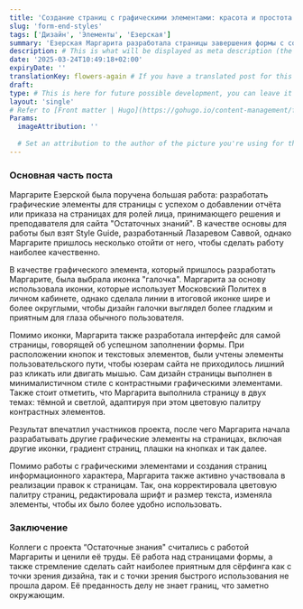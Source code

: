 ```yaml
---
title: 'Создание страниц с графическими элементами: красота и простота'
slug: 'form-end-styles'
tags: ['Дизайн', 'Элементы', 'Езерская']
summary: 'Езерская Маргарита разработала страницы завершения формы с собственными графическими элементами. Она основывается на двух простых принципах дизайна: приятная картинка и быстрое использование, что сделало её одной из самых лучших страниц в макете. После разработки страницы, Маргарита начала разрабатывать другие графические элементы для проекта, о которых можно узнать в посте!' # This is what will be displayed as summary for the post (the theme will automatically generate one from the content you write in the post if left empty)
description: # This is what will be displayed as meta description (the theme will automatically grab it from summary if left empty)
date: '2025-03-24T10:49:18+02:00'
expiryDate: ''
translationKey: flowers-again # If you have a translated post for this one, set the same translationKey to have the translation displayed
draft:
type: # This is here for future possible development, you can leave it blank
layout: 'single'
# Refer to [Front matter | Hugo](https://gohugo.io/content-management/front-matter/)
Params:
  imageAttribution: ''
  
  # Set an attribution to the author of the picture you're using for the post
---
```


### Основная часть поста

Маргарите Езерской была поручена большая работа: разработать графические элементы для страницы с успехом о добавлении отчёта или приказа на страницах для ролей лица, принимающего решения и преподавателя для сайта "Остаточных знаний". В качестве основы для работы был взят Style Guide, разработанный Лазаревом Саввой, однако Маргарите пришлось несколько отойти от него, чтобы сделать работу наиболее качественно.

В качестве графического элемента, который пришлось разработать Маргарите, была выбрала иконка "галочка". Маргарита за основу использовала иконки, которые использует Московский Политех в личном кабинете, однако сделала линии в итоговой иконке шире и более округлыми, чтобы дизайн галочки выглядел более гладким и приятным для глаза обычного пользователя.

Помимо иконки, Маргарита также разработала интерфейс для самой страницы, говорящей об успешном заполнении формы. При расположении кнопок и текстовых элементов, были учтены элементы пользовательского пути, чтобы юзерам сайта не приходилось лишний раз кликать или двигать мышью. Сам дизайн страницы выполнен в минималистичном стиле с контрастными графическими элементами. Также стоит отметить, что Маргарита выполнила страницу в двух темах: тёмной и светлой, адаптируя при этом цветовую палитру контрастных элементов.

Результат впечатлил участников проекта, после чего Маргарита начала разрабатывать другие графические элементы на страницах, включая другие иконки, градиент страниц, плашки на кнопках и так далее.

Помимо работы с графическими элементами и создания страниц информационного характера, Маргарита также активно участвовала в реализации правок к страницам. Так, она корректировала цветовую палитру страниц,  редактировала шрифт и размер текста, изменяла элементы, чтобы их было более удобно использовать.

### Заключение

Коллеги с проекта “Остаточные знания"  считались с работой Маргариты и ценили её труды. Её работа над страницами формы, а также стремление сделать сайт наиболее приятным для сёрфинга как с точки зрения дизайна, так и с точки зрения быстрого использования не прошла даром. Её преданность делу не знает границ, что заметно окружающим.
